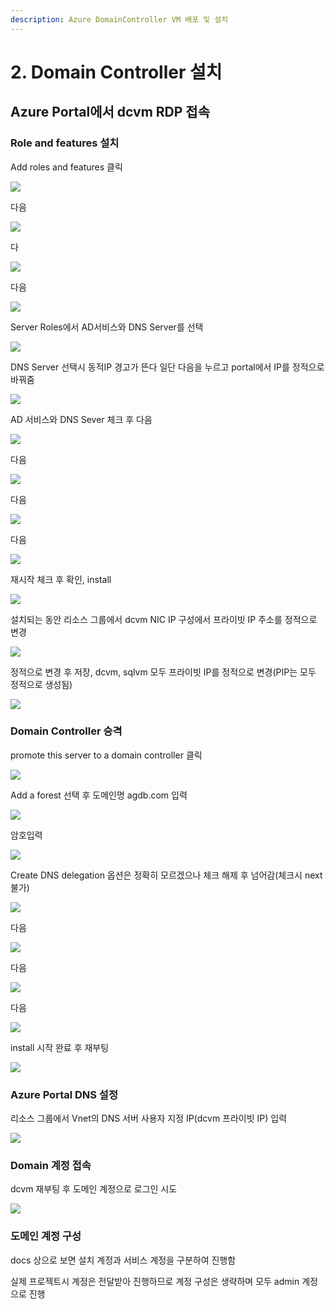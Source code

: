 ```yaml
---
description: Azure DomainController VM 배포 및 설치
---
```


# 2. Domain Controller 설치

## Azure Portal에서 dcvm RDP 접속

### Role and features 설치

Add roles and features 클릭 

![](../../../.gitbook/assets/dcvm-dc-install.png)

다음

![](../../../.gitbook/assets/dcvm-dc-install2.png)

다

![](../../../.gitbook/assets/dcvm-dc-install3.png)

다음 

![](../../../.gitbook/assets/dcvm-dc-install4.png)

Server Roles에서 AD서비스와 DNS Server를 선택

![](../../../.gitbook/assets/dcvm-dc-install4_2.png)

DNS Server 선택시 동적IP 경고가 뜬다 일단 다음을 누르고 portal에서 IP를 정적으로 바꿔줌 

![](../../../.gitbook/assets/dcvm-dc-install5.png)

AD 서비스와 DNS Sever 체크 후 다음

![](../../../.gitbook/assets/dcvm-dc-install6.png)

다음 

![](../../../.gitbook/assets/dcvm-dc-install7.png)

다음 

![](../../../.gitbook/assets/dcvm-dc-install8.png)

다음 

![](../../../.gitbook/assets/dcvm-dc-install9.png)

재시작 체크 후 확인, install

![](../../../.gitbook/assets/dcvm-dc-install10%20%281%29.png)

설치되는 동안 리소스 그룹에서 dcvm NIC IP 구성에서 프라이빗 IP 주소를 정적으로 변경 

![](../../../.gitbook/assets/dcvm-dc-install11.png)

정적으로 변경 후 저장, dcvm, sqlvm 모두 프라이빗 IP를 정적으로 변경\(PIP는 모두 정적으로 생성됨\) 

![](../../../.gitbook/assets/dcvm-dc-install12.png)

### Domain Controller 승격

promote this server to a domain controller 클릭

![](../../../.gitbook/assets/dcvm-dc-install13.png)

Add a forest 선택 후 도메인명 agdb.com 입력

![](../../../.gitbook/assets/dcvm-dc-install14.png)

암호입력

![](../../../.gitbook/assets/dcvm-dc-install15.png)

Create DNS delegation 옵션은 정확히 모르겠으나 체크 해제 후 넘어감\(체크시 next 불가\)    

![](../../../.gitbook/assets/dcvm-dc-install16%20%281%29.png)

다음 

![](../../../.gitbook/assets/dcvm-dc-install17.png)

다음 

![](../../../.gitbook/assets/dcvm-dc-install18.png)

다음 

![](../../../.gitbook/assets/dcvm-dc-install19.png)

install 시작 완료 후 재부팅 

![](../../../.gitbook/assets/dcvm-dc-install20.png)

### Azure Portal DNS 설정

리소스 그룹에서 Vnet의 DNS 서버 사용자 지정 IP\(dcvm 프라이빗 IP\) 입력

![](../../../.gitbook/assets/dcvm-dc-install21.png)

### Domain 계정 접속

dcvm 재부팅 후 도메인 계정으로 로그인 시도

![](../../../.gitbook/assets/dcvm-dc-install22.png)

### 도메인 계정 구성 

docs 상으로 보면 설치 계정과 서비스 계정을 구분하여 진행함 

실제 프로젝트시 계정은 전달받아 진행하므로 계정 구성은 생략하며 모두 admin 계정으로 진행

